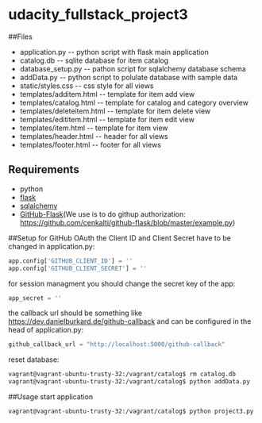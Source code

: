 # udacity_fullstack_project3

##Files
* application.py -- python script with flask main application
* catalog.db -- sqlite database for item catalog
* database_setup.py -- pathon script for sqlalchemy database schema
* addData.py -- python script to polulate database with sample data
* static/styles.css -- css style for all views
* templates/additem.html -- template for item add view
* templates/catalog.html -- template for catalog and category overview
* templates/deleteitem.html -- template for item delete view
* templates/edititem.html -- template for item edit view
* templates/item.html -- template for item view
* templates/header.html -- header for all views
* templates/footer.html -- footer for all views

## Requirements

* python
* [flask](http://flask.pocoo.org)
* [sqlalchemy](http://www.sqlalchemy.org)
* [GitHub-Flask](https://github-flask.readthedocs.org/en/latest/)(We use is to do githup authorization: https://github.com/cenkalti/github-flask/blob/master/example.py)

##Setup
for GitHub OAuth the Client ID and Client Secret have to be changed in application.py: 

```python
app.config['GITHUB_CLIENT_ID'] = ''
app.config['GITHUB_CLIENT_SECRET'] = ''
```

for session managment you should change the secret key of the app:
```python
app_secret = ''
```

the callback url should be something like https://dev.danielburkard.de/github-callback and can be configured in the head of application.py:
```python
github_callback_url = "http://localhost:5000/github-callback"
```

reset database:
```bash
vagrant@vagrant-ubuntu-trusty-32:/vagrant/catalog$ rm catalog.db 
vagrant@vagrant-ubuntu-trusty-32:/vagrant/catalog$ python addData.py 
```

##Usage
start application
```bash
vagrant@vagrant-ubuntu-trusty-32:/vagrant/catalog$ python project3.py 
```

